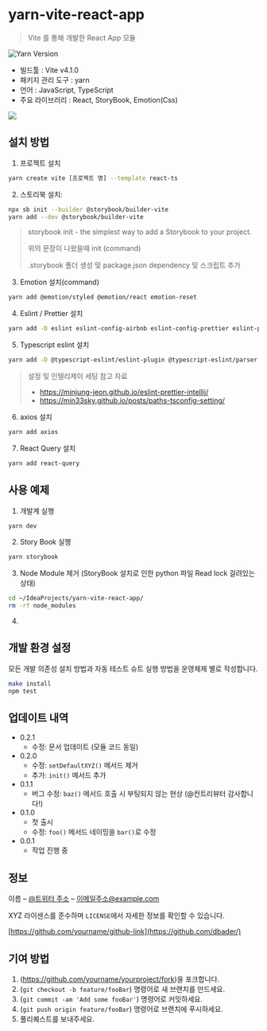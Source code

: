 # yarn-vite-react-app
> Vite 를 통해 개발한 React App 모듈
>
![Yarn Version][yarn-image]

- 빌드툴 : Vite v4.1.0
- 패키지 관리 도구 : yarn
- 언어 : JavaScript, TypeScript
- 주요 라이브러리 : React, StoryBook, Emotion(Css)

![](../header.png)

## 설치 방법

1. 프로젝트 설치

```sh
yarn create vite [프로젝트 명] --template react-ts
```

2. 스토리북 설치:
```sh
npx sb init --builder @storybook/builder-vite
yarn add --dev @storybook/builder-vite
```
> storybook init - the simplest way to add a Storybook to your project.
> 
> 위의 문장이 나왔을때 init (command)
> 
> .storybook 폴더 생성 및 package.json dependency 및 스크립트 추가
>
3. Emotion 설치(command)
```sh
yarn add @emotion/styled @emotion/react emotion-reset
```

4. Eslint / Prettier 설치
```sh
yarn add -D eslint eslint-config-airbnb eslint-config-prettier eslint-plugin-import eslint-plugin-jsx-a11y eslint-plugin-prettier eslint-plugin-react eslint-plugin-react-hooks
```
5. Typescript eslint 설치
```sh
yarn add -D @typescript-eslint/eslint-plugin @typescript-eslint/parser
```
> 설정 및 인텔리제이 세팅 참고 자료
> - https://minjung-jeon.github.io/eslint-prettier-intellij/
> - https://min33sky.github.io/posts/paths-tsconfig-setting/
6. axios 설치
```sh
yarn add axios
```
7. React Query 설치
```sh
yarn add react-query
```


## 사용 예제
1. 개발계 실행
```sh
yarn dev
```
2. Story Book 실행
```sh
yarn storybook
```
3. Node Module 제거 (StoryBook 설치로 인한 python 파일 Read lock 걸려있는 상태)
```sh
cd ~/IdeaProjects/yarn-vite-react-app/
rm -rf node_modules
```
4. 

## 개발 환경 설정

모든 개발 의존성 설치 방법과 자동 테스트 슈트 실행 방법을 운영체제 별로 작성합니다.

```sh
make install
npm test
```

## 업데이트 내역

* 0.2.1
    * 수정: 문서 업데이트 (모듈 코드 동일)
* 0.2.0
    * 수정: `setDefaultXYZ()` 메서드 제거
    * 추가: `init()` 메서드 추가
* 0.1.1
    * 버그 수정: `baz()` 메서드 호출 시 부팅되지 않는 현상 (@컨트리뷰터 감사합니다!)
* 0.1.0
    * 첫 출시
    * 수정: `foo()` 메서드 네이밍을 `bar()`로 수정
* 0.0.1
    * 작업 진행 중

## 정보

이름 – [@트위터 주소](https://twitter.com/dbader_org) – 이메일주소@example.com

XYZ 라이센스를 준수하며 ``LICENSE``에서 자세한 정보를 확인할 수 있습니다.

[https://github.com/yourname/github-link](https://github.com/dbader/)

## 기여 방법

1. (<https://github.com/yourname/yourproject/fork>)을 포크합니다.
2. (`git checkout -b feature/fooBar`) 명령어로 새 브랜치를 만드세요.
3. (`git commit -am 'Add some fooBar'`) 명령어로 커밋하세요.
4. (`git push origin feature/fooBar`) 명령어로 브랜치에 푸시하세요.
5. 풀리퀘스트를 보내주세요.

<!-- Markdown link & img dfn's -->
[yarn-image]: https://img.shields.io/badge/yarn-1.22.19-orange